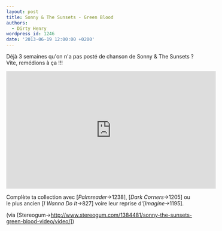 ```yaml
---
layout: post
title: Sonny & The Sunsets - Green Blood
authors:
  - Dirty Henry
wordpress_id: 1246
date: '2013-06-19 12:00:00 +0200'
---
```

Déjà 3 semaines qu'on n'a pas posté de chanson de Sonny & The Sunsets ? Vite, remédions à ça !!!

<iframe width="560" height="315" src="http://www.youtube.com/embed/5i5zO7aXiFA" frameborder="0" allowfullscreen></iframe>

Complète ta collection avec [*Palmreader*->1238], [*Dark Corners*->1205] ou le plus ancien [*I Wanna Do It*->827] voire leur reprise d'[*Imagine*->1195].

(via [Stereogum->http://www.stereogum.com/1384481/sonny-the-sunsets-green-blood-video/video/])
